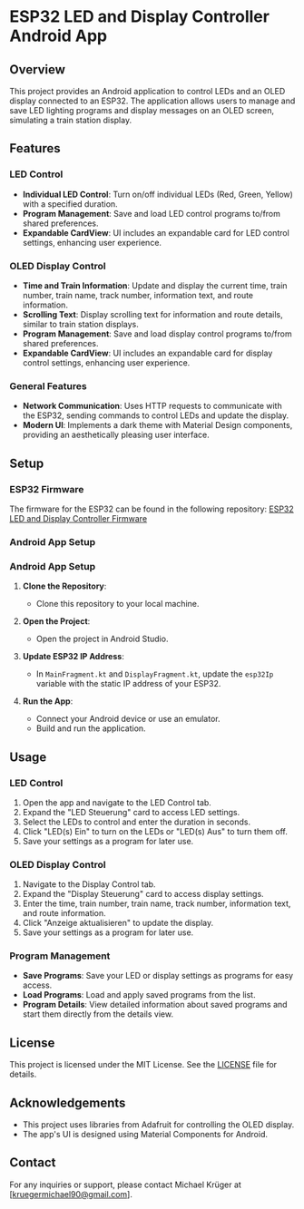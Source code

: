 # ESP32 LED and Display Controller Android App

## Overview

This project provides an Android application to control LEDs and an OLED display connected to an ESP32. The application allows users to manage and save LED lighting programs and display messages on an OLED screen, simulating a train station display.

## Features

### LED Control
- **Individual LED Control**: Turn on/off individual LEDs (Red, Green, Yellow) with a specified duration.
- **Program Management**: Save and load LED control programs to/from shared preferences.
- **Expandable CardView**: UI includes an expandable card for LED control settings, enhancing user experience.

### OLED Display Control
- **Time and Train Information**: Update and display the current time, train number, train name, track number, information text, and route information.
- **Scrolling Text**: Display scrolling text for information and route details, similar to train station displays.
- **Program Management**: Save and load display control programs to/from shared preferences.
- **Expandable CardView**: UI includes an expandable card for display control settings, enhancing user experience.

### General Features
- **Network Communication**: Uses HTTP requests to communicate with the ESP32, sending commands to control LEDs and update the display.
- **Modern UI**: Implements a dark theme with Material Design components, providing an aesthetically pleasing user interface.

## Setup

### ESP32 Firmware

The firmware for the ESP32 can be found in the following repository: [ESP32 LED and Display Controller Firmware](https://github.com/Cabzla/LED_OLED_ESP32)

### Android App Setup

### Android App Setup

1. **Clone the Repository**:
   - Clone this repository to your local machine.

2. **Open the Project**:
   - Open the project in Android Studio.

3. **Update ESP32 IP Address**:
   - In `MainFragment.kt` and `DisplayFragment.kt`, update the `esp32Ip` variable with the static IP address of your ESP32.

4. **Run the App**:
   - Connect your Android device or use an emulator.
   - Build and run the application.

## Usage

### LED Control
1. Open the app and navigate to the LED Control tab.
2. Expand the "LED Steuerung" card to access LED settings.
3. Select the LEDs to control and enter the duration in seconds.
4. Click "LED(s) Ein" to turn on the LEDs or "LED(s) Aus" to turn them off.
5. Save your settings as a program for later use.

### OLED Display Control
1. Navigate to the Display Control tab.
2. Expand the "Display Steuerung" card to access display settings.
3. Enter the time, train number, train name, track number, information text, and route information.
4. Click "Anzeige aktualisieren" to update the display.
5. Save your settings as a program for later use.

### Program Management
- **Save Programs**: Save your LED or display settings as programs for easy access.
- **Load Programs**: Load and apply saved programs from the list.
- **Program Details**: View detailed information about saved programs and start them directly from the details view.

## License

This project is licensed under the MIT License. See the [LICENSE](LICENSE) file for details.

## Acknowledgements

- This project uses libraries from Adafruit for controlling the OLED display.
- The app's UI is designed using Material Components for Android.

## Contact

For any inquiries or support, please contact Michael Krüger at [kruegermichael90@gmail.com].

